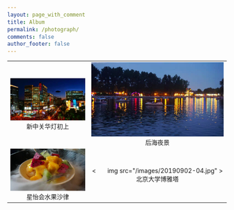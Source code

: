 ```yaml
---
layout: page_with_comment
title: Album
permalink: /photograph/
comments: false
author_footer: false
---
```


<table>
    <tr>
        <td><center><img src="/images/20190902-01.jpg" >新中关华灯初上</center></td>
        <td><center><img src="/images/20190902-02.jpg" >后海夜景</center></td>
    </tr>
    <tr>
        <td><center><img src="/images/20190902-03.jpg" >星怡会水果沙律</center></td>
        <td><center><&nbsp;&nbsp;&nbsp;&nbsp;&nbsp;&nbsp; img src="/images/20190902-04.jpg" >北京大学博雅塔</center></td>
    </tr>
</table>

